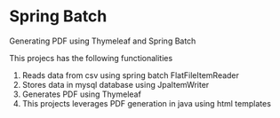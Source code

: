# Spring Batch
Generating PDF using Thymeleaf and Spring Batch

This projecs has the following functionalities

1. Reads data from csv using spring batch FlatFileItemReader
2. Stores data in mysql database using JpaItemWriter
3. Generates PDF using Thymeleaf
4. This projects leverages PDF generation in java using html templates
